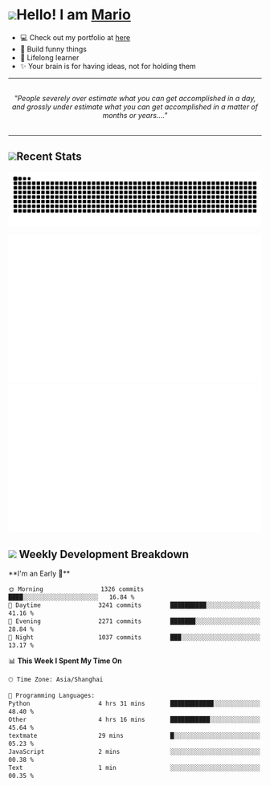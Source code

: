 <h1><a href = "#"><img src="https://media.giphy.com/media/VgCDAzcKvsR6OM0uWg/giphy.gif" width="50"></a><span>Hello! I am <a href="https://github.com/mario1in">Mario</a></span></h1>

- 💻 Check out my portfolio at [here](https://shixiong.name)
- 🔨 Build funny things
- 🚀 Lifelong learner
- ✨ Your brain is for having ideas, not for holding them

<hr/>
<br/>
<div align="center">
<i>"People severely over estimate what you can get accomplished in a day, and grossly under estimate what you can get accomplished in a matter of months or years...." </i>
</div>
<br/>
<hr/>

<h2 align="left">
  <a href="#"><img src="https://emojis.slackmojis.com/emojis/images/1643514389/3643/cool-doge.gif?1643514389" height="30"></a>Recent Stats
</h2>

<picture>
  <source
    media="(prefers-color-scheme: dark)"
    srcset="https://raw.githubusercontent.com/mario1in/mario1in/output/github-contribution-grid-snake-dark.svg"
  />
  <source
    media="(prefers-color-scheme: light)"
    srcset="https://raw.githubusercontent.com/mario1in/mario1in/output/github-contribution-grid-snake.svg"
  />
  <img
    alt="github contribution grid snake animation"
    src="https://raw.githubusercontent.com/mario1in/mario1in/output/github-contribution-grid-snake.svg"
  />
</picture>

![overview](https://raw.githubusercontent.com/mario1in/mario1in/stats-output/generated/overview.svg)
![languages](https://raw.githubusercontent.com/mario1in/mario1in/stats-output/generated/languages.svg)

<h2 align="left">
  <a href="#"><img src="https://emojis.slackmojis.com/emojis/images/1643514062/184/nyancat_big.gif?1643514062" height="30"></a> Weekly Development Breakdown
</h2>
<!--START_SECTION:waka-->
**I'm an Early 🐤** 

```text
🌞 Morning                1326 commits        ████░░░░░░░░░░░░░░░░░░░░░   16.84 % 
🌆 Daytime                3241 commits        ██████████░░░░░░░░░░░░░░░   41.16 % 
🌃 Evening                2271 commits        ███████░░░░░░░░░░░░░░░░░░   28.84 % 
🌙 Night                  1037 commits        ███░░░░░░░░░░░░░░░░░░░░░░   13.17 % 
```


📊 **This Week I Spent My Time On** 

```text
🕑︎ Time Zone: Asia/Shanghai

💬 Programming Languages: 
Python                   4 hrs 31 mins       ████████████░░░░░░░░░░░░░   48.40 % 
Other                    4 hrs 16 mins       ███████████░░░░░░░░░░░░░░   45.64 % 
textmate                 29 mins             █░░░░░░░░░░░░░░░░░░░░░░░░   05.23 % 
JavaScript               2 mins              ░░░░░░░░░░░░░░░░░░░░░░░░░   00.38 % 
Text                     1 min               ░░░░░░░░░░░░░░░░░░░░░░░░░   00.35 % 
```


<!--END_SECTION:waka-->

